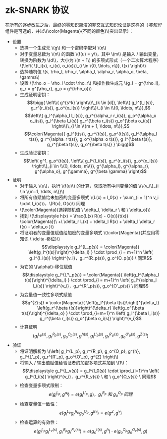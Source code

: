 # zk-SNARK 协议

在所有的逐步改进之后，最终的零知识简洁的非交互式知识论证是这样的（*零知识*组件是可选的，并以\\(\color{Magenta}{不同的颜色}\\)突出显示）：

* 设置
  * 选择一个生成元 \\(g\\) 和一个密码学配对 \\(e\\)
  * 对于变量总数为 \\(n\\) 的函数 \\(f(u) = y\\)，其中 \\(m\\) 是输入 / 输出变量，转换为阶数为 \\(d\\)，大小为 \\(n + 1\\) 的多项式形式（一个二次算术程序）\\(\left( \\{l_i(x), r_i(x), o_i(x)\\}_{i \in \\{0, \ldots, n\\}}, t(x) \right)\\)
  * 选择随机值 \\(s, \rho_l, \rho_r, \alpha_l, \alpha_r, \alpha_o, \beta, \gamma\\)
  * 设置 \\(\rho_o = \rho_l \cdot \rho_r\\) 和操作数生成元 \\(g_l = g^{\rho_l}, g_r = g^{\rho_r}, g_o = g^{\rho_o}\\)
  * 生成证明密钥：
    $$\bigg( \left\\{ g^{s^k} \right\\}\_{k \in [d]}, \left\\{ g_l^{l_i(s)}, g_r^{r_i(s)}, g_o^{o_i(s)} \right\\}\_{i \in \\{0, \ldots, n\\}},$$
    $$\left\\{ g_l^{\alpha_l l_i(s)}, g_r^{\alpha_r r_i(s)}, g_o^{\alpha_o o_i(s)}, g_l^{\beta l_i(s)} g_r^{\beta r_i(s)} g_o^{\beta o_i(s)} \right\\}\_{i \in \\{m + 1, \ldots, n\\}},$$
    $$\color{Magenta}{ g_l^{t(s)}, g_r^{t(s)}, g_o^{t(s)}, g_l^{\alpha_l t(s)}, g_r^{\alpha_r t(s)}, g_o^{\alpha_o t(s)}, g_l^{\beta t(s)}, g_r^{\beta t(s)}, g_o^{\beta t(s)} } \bigg)$$
  * 生成验证密钥：
    $$\left( g^1, g_o^{t(s)}, \left\\{ g_l^{l_i(s)}, g_r^{r_i(s)}, g_o^{o_i(s)} \right\\}_{i \in \\{0, \ldots, m\\}}, g^{\alpha_l}, g^{\alpha_r}, g^{\alpha_o}, g^{\gamma}, g^{\beta \gamma} \right)$$
* 证明
  * 对于输入 \\(u\\)，执行 \\(f(u)\\) 的计算，获取所有中间变量的值 \\(\\{v_i\\}_{i \in \\{m+1, \dots, n\\}}\\)
  * 将所有值赋值给未加密的变量多项式 \\(L(x) = l_0(x) + \sum_{i = 1}^n v_i \cdot l_i(x)\\)，\\(R(x), O(x)\\) 同理
  * \\(\color{Magenta}{选择随机值 \ \delta_l, \delta_r \ 和 \ \delta_o}\\)
  * 找到 \\(\displaystyle h(x) = \frac{L(x) R(x) - O(x)}{t(x)} \color{Magenta}{\ +\ \delta_r L(x) + \delta_l R(x) + \delta_l \delta_r t(x) - \delta_o }\\)
  * 将证明者的变量值赋值给加密的变量多项式 \\(\color{Magenta}{并应用零知识 \ \delta-移位}\\)
    $$\displaystyle g_l^{L_p(s)} = \color{Magenta}{ \left(g_l^{t(s)}\right)^{\delta_l} } \cdot \prod_{i = m+1}^n \left( g_l^{l_i(s)} \right)^{v_i}，g_r^{R_p(s)}, g_o^{O_p(s)} \ 同理$$
  * 为它的 \\(\alpha\\)-移位赋值
    $$\displaystyle g_l^{L'\_p(s)} = \color{Magenta}{ \left(g_l^{\alpha_l t(s)}\right)^{\delta_l} } \cdot \prod_{i = m+1}^n \left( g_l^{\alpha_l l_i(s)} \right)^{v_i}，g_r^{R'_p(s)}, g_o^{O'_p(s)} \ 同理$$
  * 为变量值一致性多项式赋值
    $$g^{Z(s)} = \color{Magenta}{ \left(g_l^{\beta t(s)}\right)^{\delta_l} \left(g_r^{\beta t(s)}\right)^{\delta_r} \left(g_o^{\beta t(s)}\right)^{\delta_o} } \cdot \prod_{i=m+1}^n \left( g_l^{\beta l_i(s)} g_r^{\beta r_i(s)} g_o^{\beta o_i(s)} \right)^{v_i}$$
  * 计算证明
    $$\left( g_l^{L_p(s)}, g_r^{R_p(s)}, g_o^{O_p(s)}, g^{h(s)}, g_l^{L'_p(s)}, g_r^{R'_p(s)}, g_o^{O'_p(s)}, g^{Z(s)} \right)$$
* 验证
  * 将证明解析为 \\(\left( g_l^{L_p}, g_r^{R_p}, g_o^{O_p}, g^{h}, g_l^{L'_p}, g_r^{R'_p}, g_o^{O'_p}, g^{Z} \right)\\)
  * 将输入 / 输出值赋值给验证者的加密多项式并加到 \\(1\\)：
    $$\displaystyle g_l^{L_v(s)} = g_l^{l_0(s)} \cdot \prod_{i=1}^m \left( g_l^{l_i(s)} \right)^{v_i}，g_r^{R_v(s)} \ 和 \ g_o^{O_v(s)} \ 同理$$
  * 检查变量多项式限制：
    $$e\left( g_l^{L_p}, g^{\alpha_l} \right) = e\left( g_l^{L'_p}, g \right)，g_r^{R_p} \ 和 \ g_o^{O_p} \ 同理$$
  * 检查变量值一致性：
    $$e\left( g_l^{L_p} g_r^{R_p} g_o^{O_p}, g^{\beta \gamma} \right) = e\left( g^{Z}, g^{\gamma} \right)$$
  * 检查运算的有效性：
    $$e\left( g_l^{L_p} g_l^{L_v(s)}, g_r^{R_p} g_r^{R_v(s)} \right) = e\left( g_o^{t(s)}, g^{h} \right) \cdot e\left( g_o^{O_p} g_o^{O_v(s)}, g \right)$$
